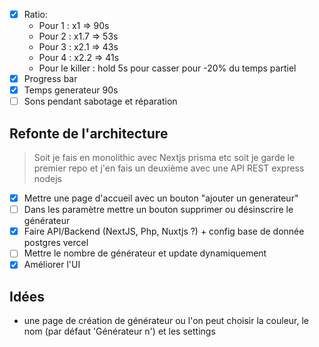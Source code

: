 - [x] Ratio:
  - Pour 1 : x1 => 90s
  - Pour 2 : x1.7 => 53s
  - Pour 3 : x2.1 => 43s
  - Pour 4 : x2.2 => 41s
  - Pour le killer : hold 5s pour casser pour -20% du temps partiel
- [x] Progress bar
- [x] Temps generateur 90s
- [ ] Sons pendant sabotage et réparation

## Refonte de l'architecture

> Soit je fais en monolithic avec Nextjs prisma etc soit je garde le premier repo et j'en fais un deuxième avec une API REST express nodejs

- [x] Mettre une page d'accueil avec un bouton "ajouter un generateur"
- [ ] Dans les paramètre mettre un bouton supprimer ou désinscrire le générateur
- [x] Faire API/Backend (NextJS, Php, Nuxtjs ?) + config base de donnée postgres vercel
- [ ] Mettre le nombre de générateur et update dynamiquement
- [x] Améliorer l'UI

## Idées

- une page de création de générateur ou l'on peut choisir la couleur, le nom (par défaut 'Générateur n') et les settings
